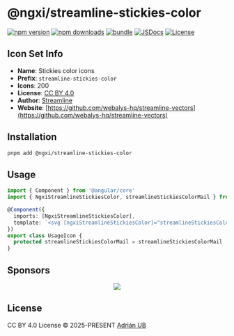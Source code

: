 # @ngxi/streamline-stickies-color

[![npm version][npm-version-src]][npm-version-href]
[![npm downloads][npm-downloads-src]][npm-downloads-href]
[![bundle][bundle-src]][bundle-href]
[![JSDocs][jsdocs-src]][jsdocs-href]
[![License][license-src]][license-href]

## Icon Set Info

- **Name**: Stickies color icons
- **Prefix**: `streamline-stickies-color`
- **Icons**: 200
- **License**: [CC BY 4.0](https://creativecommons.org/licenses/by/4.0/)
- **Author**: [Streamline](https://github.com/webalys-hq/streamline-vectors)
- **Website**: [https://github.com/webalys-hq/streamline-vectors](https://github.com/webalys-hq/streamline-vectors)

## Installation

```sh
pnpm add @ngxi/streamline-stickies-color
```

## Usage

```ts
import { Component } from '@angular/core'
import { NgxiStreamlineStickiesColor, streamlineStickiesColorMail } from '@ngxi/streamline-stickies-color'

@Component({
  imports: [NgxiStreamlineStickiesColor],
  template: `<svg [ngxiStreamlineStickiesColor]="streamlineStickiesColorMail"></svg>`
})
export class UsageIcon {
  protected streamlineStickiesColorMail = streamlineStickiesColorMail
}
```

## Sponsors

<p align="center">
  <a href="https://cdn.jsdelivr.net/gh/adrian-ub/static/sponsors.svg">
    <img src='https://cdn.jsdelivr.net/gh/adrian-ub/static/sponsors.svg'/>
  </a>
</p>

## License

CC BY 4.0 License © 2025-PRESENT [Adrián UB](https://github.com/adrian-ub)

<!-- Badges -->

[npm-version-src]: https://img.shields.io/npm/v/@ngxi/streamline-stickies-color?style=flat&colorA=080f12&colorB=1fa669
[npm-version-href]: https://npmjs.com/package/@ngxi/streamline-stickies-color
[npm-downloads-src]: https://img.shields.io/npm/dm/@ngxi/streamline-stickies-color?style=flat&colorA=080f12&colorB=1fa669
[npm-downloads-href]: https://npmjs.com/package/@ngxi/streamline-stickies-color
[bundle-src]: https://img.shields.io/bundlephobia/minzip/@ngxi/streamline-stickies-color?style=flat&colorA=080f12&colorB=1fa669&label=minzip
[bundle-href]: https://bundlephobia.com/result?p=@ngxi/streamline-stickies-color
[license-src]: https://img.shields.io/npm/l/@ngxi/streamline-stickies-color?style=flat&colorA=080f12&colorB=1fa669
[license-href]: https://github.com/adrian-ub/ngxi/blob/main/LICENSE
[jsdocs-src]: https://img.shields.io/badge/jsdocs-reference-080f12?style=flat&colorA=080f12&colorB=1fa669
[jsdocs-href]: https://www.jsdocs.io/package/@ngxi/streamline-stickies-color
